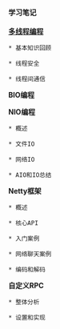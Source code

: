 #### 学习笔记

**[多线程编程](https://github.com/haoxiaoyong1014/recording/blob/master/Thread.md)**

    * 基本知识回顾
    
    * 线程安全
    
    * 线程间通信
    
**BIO编程**    

**NIO编程**    

    * 概述
    
    * 文件IO
    
    * 网络IO
    
    * AIO和IO总结
    
    
**Netty框架**   

    * 概述
    
    * 核心API
    
    * 入门案例
    
    * 网络聊天案例
    
    * 编码和解码
    
**自定义RPC**   

    * 整体分析
    
    * 设置和实现 